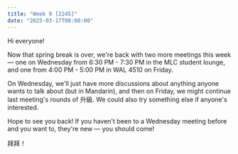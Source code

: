```yaml
---
title: "Week 9 [2245]"
date: "2025-03-17T08:00:00"
---
```


Hi everyone!

Now that spring break is over, we're back with two more meetings this week — one on Wednesday from 6:30 PM - 7:30 PM in the MLC student lounge, and one from 4:00 PM - 5:00 PM in WAL 4510 on Friday.

<!--more-->

On Wednesday, we'll just have more discussions about anything anyone wants to talk about (but in Mandarin), and then on Friday, we might continue last meeting's rounds of 升級. We could also try something else if anyone's interested.

Hope to see you back! If you haven't been to a Wednesday meeting before and you want to, they're new — you should come!

拜拜！
